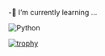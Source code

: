 
<!--**GRMiguelAngel/GRMiguelAngel** is a ✨ _special_ ✨ repository because its `README.md` (this file) appears on your GitHub profile. -->


-🌱 I’m currently learning ...

![Python](https://img.shields.io/badge/Python-14354C?style=for-the-badge&logo=python&logoColor=white)

[![trophy](https://github-profile-trophy.vercel.app/?username=GRMiguelAngel)](https://github.com/ryo-ma/github-profile-trophy)
